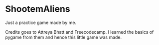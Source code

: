 # ShootemAliens
Just a practice game made by me.

Credits goes to Attreya Bhatt and Freecodecamp.
I learned the basics of pygame from them and hence this little game was made.
